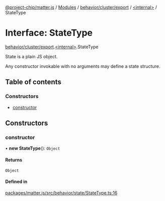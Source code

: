 [@project-chip/matter.js](../README.md) / [Modules](../modules.md) / [behavior/cluster/export](../modules/behavior_cluster_export.md) / [\<internal\>](../modules/behavior_cluster_export._internal_.md) / StateType

# Interface: StateType

[behavior/cluster/export](../modules/behavior_cluster_export.md).[\<internal\>](../modules/behavior_cluster_export._internal_.md).StateType

State is a plain JS object.

Any constructor invokable with no arguments may define a state structure.

## Table of contents

### Constructors

- [constructor](behavior_cluster_export._internal_.StateType.md#constructor)

## Constructors

### constructor

• **new StateType**(): `Object`

#### Returns

`Object`

#### Defined in

[packages/matter.js/src/behavior/state/StateType.ts:16](https://github.com/project-chip/matter.js/blob/c0d55745d5279e16fdfaa7d2c564daa31e19c627/packages/matter.js/src/behavior/state/StateType.ts#L16)
